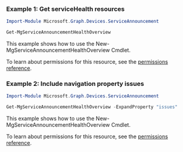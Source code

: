 ### Example 1: Get serviceHealth resources

```powershellImport-Module Microsoft.Graph.Devices.ServiceAnnouncement

Get-MgServiceAnnouncementHealthOverview
```
This example shows how to use the New-MgServiceAnnouncementHealthOverview Cmdlet.
To learn about permissions for this resource, see the [permissions reference](/graph/permissions-reference).

### Example 2: Include navigation property issues

```powershellImport-Module Microsoft.Graph.Devices.ServiceAnnouncement

Get-MgServiceAnnouncementHealthOverview -ExpandProperty "issues"
```
This example shows how to use the New-MgServiceAnnouncementHealthOverview Cmdlet.
To learn about permissions for this resource, see the [permissions reference](/graph/permissions-reference).

